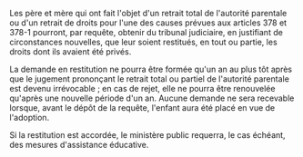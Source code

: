 Les père et mère qui ont fait l'objet d'un retrait total de l'autorité parentale ou d'un retrait de droits pour l'une des causes prévues aux articles 378 et 378-1 pourront, par requête, obtenir du tribunal judiciaire, en justifiant de circonstances nouvelles, que leur soient restitués, en tout ou partie, les droits dont ils avaient été privés.


La demande en restitution ne pourra être formée qu'un an au plus tôt après que le jugement prononçant le retrait total ou partiel de l'autorité parentale est devenu irrévocable ; en cas de rejet, elle ne pourra être renouvelée qu'après une nouvelle période d'un an. Aucune demande ne sera recevable lorsque, avant le dépôt de la requête, l'enfant aura été placé en vue de l'adoption.


Si la restitution est accordée, le ministère public requerra, le cas échéant, des mesures d'assistance éducative.

